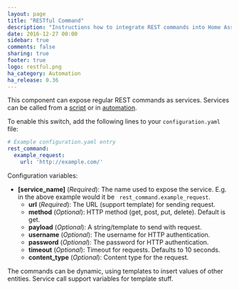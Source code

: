 ```yaml
---
layout: page
title: "RESTful Command"
description: "Instructions how to integrate REST commands into Home Assistant."
date: 2016-12-27 00:00
sidebar: true
comments: false
sharing: true
footer: true
logo: restful.png
ha_category: Automation
ha_release: 0.36
---
```


This component can expose regular REST commands as services. Services can be called from a [script] or in [automation].

[script]: /components/script/
[automation]: /getting-started/automation/

To enable this switch, add the following lines to your `configuration.yaml` file:

```yaml
# Example configuration.yaml entry
rest_command:
  example_request:
    url: 'http://example.com/'
```

Configuration variables:

- **[service_name]** (*Required*): The name used to expose the service. E.g. in the above example would it be ` rest_command.example_request`.
  - **url** (*Required*): The URL (support template) for sending request.
  - **method** (*Optional*): HTTP method (get, post, put, delete). Default is get.
  - **payload** (*Optional*): A string/template to send with request.
  - **username** (*Optional*): The username for HTTP authentication.
  - **password** (*Optional*): The password for HTTP authentication.
  - **timeout** (*Optional*): Timeout for requests. Defaults to 10 seconds.
  - **content_type** (*Optional*): Content type for the request.

The commands can be dynamic, using templates to insert values of other entities. Service call support variables for template stuff.

